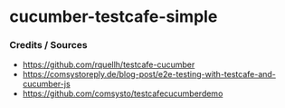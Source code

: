 # cucumber-testcafe-simple

### Credits / Sources
- https://github.com/rquellh/testcafe-cucumber
- https://comsystoreply.de/blog-post/e2e-testing-with-testcafe-and-cucumber-js
- https://github.com/comsysto/testcafecucumberdemo